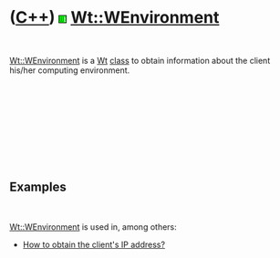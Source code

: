 
 

 

 

 

 

([C++](Cpp.md)) ![Wt](PicWt.png) [Wt::WEnvironment](CppWEnvironment.md)
=========================================================================

 

[Wt::WEnvironment](CppWEnvironment.md) is a [Wt](CppWt.md)
[class](CppClass.md) to obtain information about the client his/her
computing environment.

 

 

 

 

 

Examples
--------

 

[Wt::WEnvironment](CppWEnvironment.md) is used in, among others:

-   [How to obtain the client's IP address?](CppWtGetIpAddress.md)

 

 

 

 

 

 


